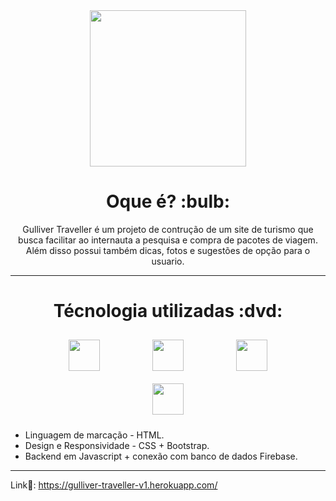 <div align="center"> <img width="250px" src="https://user-images.githubusercontent.com/65131471/197316104-5bd46f6f-1735-481e-b945-650615434d67.png"></div>

<h1 align="center"> Oque é? :bulb: </h1>

<div align="center">
Gulliver Traveller é um projeto de contrução de um site de turismo que busca facilitar ao internauta a pesquisa e compra de pacotes de viagem. Além disso possui também dicas, fotos e sugestões de opção para o usuario.
</div>

---

<h1 align="center"> Técnologia utilizadas :dvd: </h1>

<div align="center">
 <img width="50px" style="margin: 10px 40px 10px 40px;" src="https://user-images.githubusercontent.com/65131471/96186484-e07bc300-0f11-11eb-8314-b70c09429536.png">
 <img width="50px" style="margin: 10px 40px 10px 40px;" src="https://user-images.githubusercontent.com/65131471/96186499-e2458680-0f11-11eb-8e63-2c1531f0ac83.png">
 <img width="50px" style="margin: 10px 40px 10px 40px;" src="https://user-images.githubusercontent.com/65131471/99868358-a05ad080-2ba0-11eb-9366-23089497815b.png">
 <img width="50px" style="margin: 10px 40px 10px 40px;" src="https://user-images.githubusercontent.com/65131471/96186506-e5407700-0f11-11eb-958a-f1d2339a0074.png">
</div>


* Linguagem de marcação - HTML.
* Design e Responsividade - CSS + Bootstrap.
* Backend em Javascript + conexão com banco de dados Firebase.

---

Link🔗: https://gulliver-traveller-v1.herokuapp.com/
